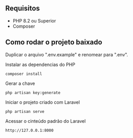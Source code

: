 ## Requisitos

* PHP 8.2 ou Superior
* Composer

## Como rodar o projeto baixado

Duplicar o arquivo ".env.example" e renomear para ".env".<br>

Instalar as dependencias do PHP
```
composer install
```

Gerar a chave
```
php artisan key:generate
```

Iniciar o projeto criado com Laravel
```
php artisan serve
```
Acessar o cinteúdo padrão do Laravel
```
http://127.0.0.1:8000
```
